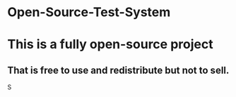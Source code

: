 # Open-Source-Test-System

# This is a fully open-source project 
## That is free to use and redistribute but not to sell.
S
